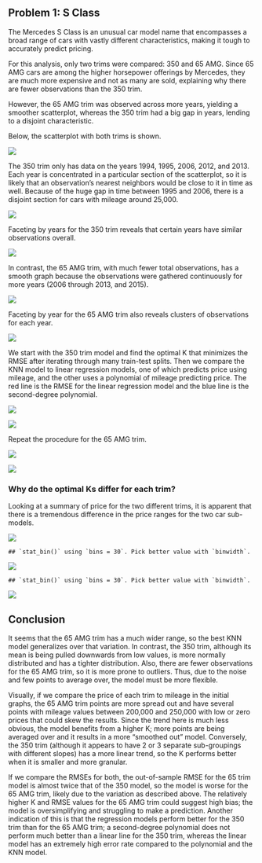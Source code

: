 Problem 1: S Class
------------------

The Mercedes S Class is an unusual car model name that encompasses a
broad range of cars with vastly different characteristics, making it
tough to accurately predict pricing.

For this analysis, only two trims were compared: 350 and 65 AMG. Since
65 AMG cars are among the higher horsepower offerings by Mercedes, they
are much more expensive and not as many are sold, explaining why there
are fewer observations than the 350 trim.

However, the 65 AMG trim was observed across more years, yielding a
smoother scatterplot, whereas the 350 trim had a big gap in years,
lending to a disjoint characteristic.

Below, the scatterplot with both trims is shown.

![](sclass_CT_files/figure-markdown_strict/unnamed-chunk-1-1.png)

The 350 trim only has data on the years 1994, 1995, 2006, 2012, and
2013. Each year is concentrated in a particular section of the
scatterplot, so it is likely that an observation’s nearest neighbors
would be close to it in time as well. Because of the huge gap in time
between 1995 and 2006, there is a disjoint section for cars with mileage
around 25,000.

![](sclass_CT_files/figure-markdown_strict/unnamed-chunk-2-1.png)

Faceting by years for the 350 trim reveals that certain years have
similar observations overall.

![](sclass_CT_files/figure-markdown_strict/unnamed-chunk-3-1.png)

In contrast, the 65 AMG trim, with much fewer total observations, has a
smooth graph because the observations were gathered continuously for
more years (2006 through 2013, and 2015).

![](sclass_CT_files/figure-markdown_strict/unnamed-chunk-4-1.png)

Faceting by year for the 65 AMG trim also reveals clusters of
observations for each year.

![](sclass_CT_files/figure-markdown_strict/unnamed-chunk-5-1.png)

We start with the 350 trim model and find the optimal K that minimizes
the RMSE after iterating through many train-test splits. Then we compare
the KNN model to linear regression models, one of which predicts price
using mileage, and the other uses a polynomial of mileage predicting
price. The red line is the RMSE for the linear regression model and the
blue line is the second-degree polynomial.

![](sclass_CT_files/figure-markdown_strict/unnamed-chunk-7-1.png)

![](sclass_CT_files/figure-markdown_strict/unnamed-chunk-8-1.png)

Repeat the procedure for the 65 AMG trim.
<!-- Train-test split for sclass 65 -->

![](sclass_CT_files/figure-markdown_strict/unnamed-chunk-9-1.png)

![](sclass_CT_files/figure-markdown_strict/unnamed-chunk-10-1.png)

### Why do the optimal Ks differ for each trim?

Looking at a summary of price for the two different trims, it is
apparent that there is a tremendous difference in the price ranges for
the two car sub-models.

![](sclass_CT_files/figure-markdown_strict/unnamed-chunk-11-1.png)

    ## `stat_bin()` using `bins = 30`. Pick better value with `binwidth`.

![](sclass_CT_files/figure-markdown_strict/unnamed-chunk-14-1.png)

    ## `stat_bin()` using `bins = 30`. Pick better value with `binwidth`.

![](sclass_CT_files/figure-markdown_strict/unnamed-chunk-15-1.png)

Conclusion
----------

It seems that the 65 AMG trim has a much wider range, so the best KNN
model generalizes over that variation. In contrast, the 350 trim,
although its mean is being pulled downwards from low values, is more
normally distributed and has a tighter distribution. Also, there are
fewer observations for the 65 AMG trim, so it is more prone to outliers.
Thus, due to the noise and few points to average over, the model must be
more flexible.

Visually, if we compare the price of each trim to mileage in the initial
graphs, the 65 AMG trim points are more spread out and have several
points with mileage values between 200,000 and 250,000 with low or zero
prices that could skew the results. Since the trend here is much less
obvious, the model benefits from a higher K; more points are being
averaged over and it results in a more “smoothed out” model. Conversely,
the 350 trim (although it appears to have 2 or 3 separate sub-groupings
with different slopes) has a more linear trend, so the K performs better
when it is smaller and more granular.

If we compare the RMSEs for both, the out-of-sample RMSE for the 65 trim
model is almost twice that of the 350 model, so the model is worse for
the 65 AMG trim, likely due to the variation as described above. The
relatively higher K and RMSE values for the 65 AMG trim could suggest
high bias; the model is oversimplifying and struggling to make a
prediction. Another indication of this is that the regression models
perform better for the 350 trim than for the 65 AMG trim; a
second-degree polynomial does not perform much better than a linear line
for the 350 trim, whereas the linear model has an extremely high error
rate compared to the polynomial and the KNN model.
